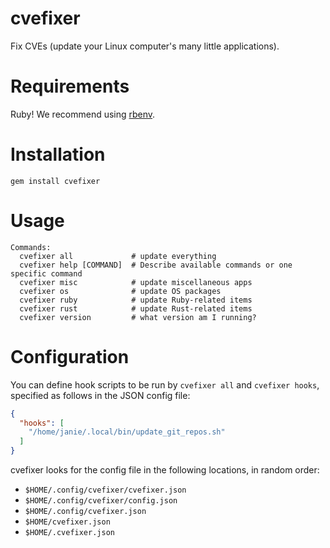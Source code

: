 # cvefixer

Fix CVEs (update your Linux computer's many little applications).

# Requirements

Ruby! We recommend using [rbenv](https://github.com/rbenv/rbenv).

# Installation

```shell
gem install cvefixer
```

# Usage

```shell
Commands:
  cvefixer all             # update everything
  cvefixer help [COMMAND]  # Describe available commands or one specific command
  cvefixer misc            # update miscellaneous apps
  cvefixer os              # update OS packages
  cvefixer ruby            # update Ruby-related items
  cvefixer rust            # update Rust-related items
  cvefixer version         # what version am I running?
```

# Configuration

You can define hook scripts to be run by `cvefixer all` and `cvefixer hooks`, specified as follows in the JSON config file:

```json
{
  "hooks": [
    "/home/janie/.local/bin/update_git_repos.sh"
  ]
}
```

cvefixer looks for the config file in the following locations, in random order:

- `$HOME/.config/cvefixer/cvefixer.json`
- `$HOME/.config/cvefixer/config.json`
- `$HOME/.config/cvefixer.json`
- `$HOME/cvefixer.json`
- `$HOME/.cvefixer.json`
